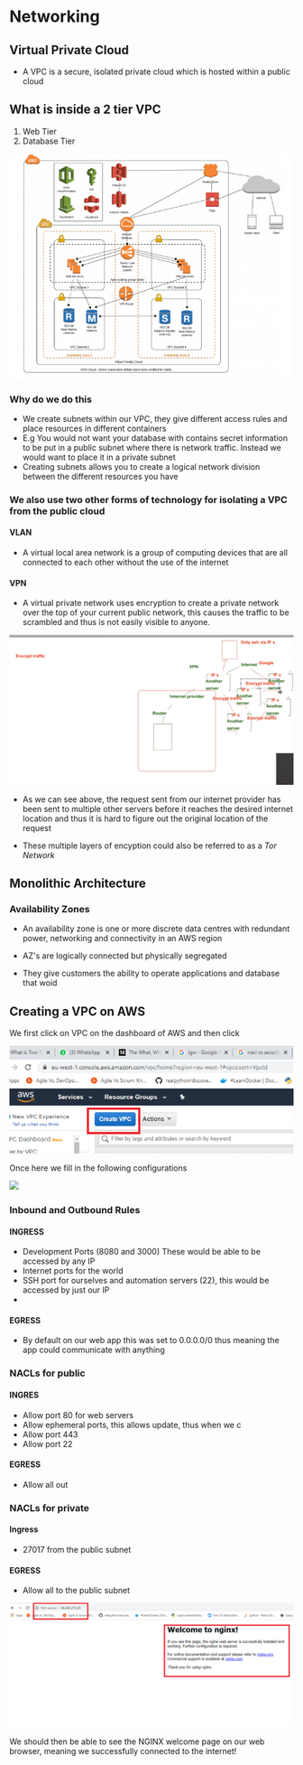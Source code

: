 # Networking


## Virtual Private Cloud

- A VPC is a secure, isolated private cloud which is hosted within a public cloud



## What is inside a 2 tier VPC

1. Web Tier
2. Database Tier

![](images/VPC-diagram.png)

### Why do we do this

- We create subnets within our VPC, they give different access rules and place resources in different containers
- E.g You would not want your database with contains secret information to be put in a public subnet where there is 
network traffic. Instead we would want to place it in a private subnet
- Creating subnets allows you to create a logical network division between the different resources you have


### We also use two other forms of technology for isolating a VPC from the public cloud

#### VLAN

- A virtual local area network is a group of computing devices that are all connected to each other without the use
of the internet


#### VPN

- A virtual private network uses encryption to create a private network over the top of your current public network,
this causes the traffic to be scrambled and thus is not easily visible to anyone.

![](images/VPN-diagram.png)

- As we can see above, the request sent from our internet provider has been sent to multiple other servers before it reaches
the desired internet location and thus it is hard to figure out the original location of the request

- These multiple layers of encyption could also be referred to as a *Tor Network*



## Monolithic Architecture



### Availability Zones

- An availability zone is one or more discrete data centres with redundant power, networking and connectivity in
an AWS region

- AZ's are logically connected but physically segregated

- They give customers the ability to operate applications and database that woid





## Creating a VPC on AWS

We first click on VPC on the dashboard of AWS and then click

![](images/Create-VPC-button.png)


Once here we fill in the following configurations

![](images/)






### Inbound and Outbound Rules



#### INGRESS

- Development Ports (8080 and 3000) These would be able to be accessed by any IP
- Internet ports for the world
- SSH port for ourselves and automation servers (22), this would be accessed by just our IP
- 

#### EGRESS

- By default on our web app this was set to 0.0.0.0/0 thus meaning the app could communicate
with anything


### NACLs for public

#### INGRES
- Allow port 80 for web servers
- Allow ephemeral ports, this allows update, thus when we c
- Allow port 443
- Allow port 22

#### EGRESS
- Allow all out



### NACLs for private

#### Ingress

- 27017 from the public subnet 

#### EGRESS

- Allow all to the public subnet



![](images/NGIXNX-downloaded-successfully.png)

We should then be able to see the NGINX welcome page on our web browser, meaning we successfully
connected to the internet!